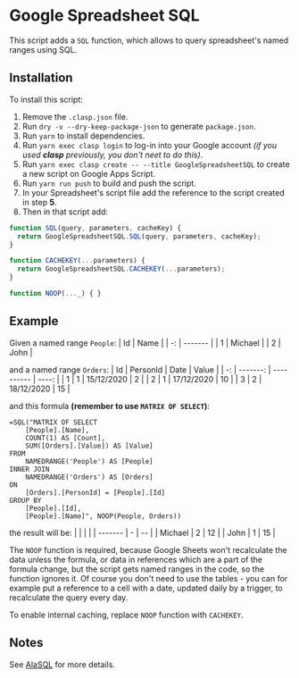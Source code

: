 # Google Spreadsheet SQL
This script adds a `SQL` function, which allows to query spreadsheet's named ranges using SQL.

## Installation
To install this script:
1. Remove the `.clasp.json` file.
2. Run `dry -v --dry-keep-package-json` to generate `package.json`.
3. Run `yarn` to install dependencies.
4. Run `yarn exec clasp login` to log-in into your Google account *(if you used **clasp** previously, you don't neet to do this)*.
5. Run `yarn exec clasp create -- --title GoogleSpreadsheetSQL` to create a new script on Google Apps Script.
6. Run `yarn run push` to build and push the script.
7. In your Spreadsheet's script file add the reference to the script created in step **5**.
8. Then in that script add:
```js
function SQL(query, parameters, cacheKey) {
  return GoogleSpreadsheetSQL.SQL(query, parameters, cacheKey);
}

function CACHEKEY(...parameters) {
  return GoogleSpreadsheetSQL.CACHEKEY(...parameters);
}

function NOOP(..._) { }
```

## Example
Given a named range `People`:
| Id | Name    |
| -: | ------- |
|  1 | Michael |
|  2 | John    |

and a named range `Orders`:
| Id | PersonId | Date       | Value |
| -: | -------: | ---------- | ----: |
|  1 |        1 | 15/12/2020 |     2 |
|  2 |        1 | 17/12/2020 |    10 |
|  3 |        2 | 18/12/2020 |    15 |

and this formula **(remember to use `MATRIX OF SELECT`)**:
```excel
=SQL("MATRIX OF SELECT
    [People].[Name],
    COUNT(1) AS [Count],
    SUM([Orders].[Value]) AS [Value]
FROM
    NAMEDRANGE('People') AS [People]
INNER JOIN
    NAMEDRANGE('Orders') AS [Orders]
ON
    [Orders].[PersonId] = [People].[Id]
GROUP BY
    [People].[Id],
    [People].[Name]", NOOP(People, Orders))
```

the result will be:
|         |   |    |
| ------- | - | -- |
| Michael | 2 | 12 |
| John    | 1 | 15 |

The `NOOP` function is required, because Google Sheets won't recalculate the data unless the formula, or data in references which are a part of the formula change, but the script gets named ranges in the code, so the function ignores it. Of course you don't need to use the tables - you can for example put a reference to a cell with a date, updated daily by a trigger, to recalculate the query every day.

To enable internal caching, replace `NOOP` function with `CACHEKEY`.

## Notes
See [AlaSQL](https://github.com/agershun/alasql) for more details.
